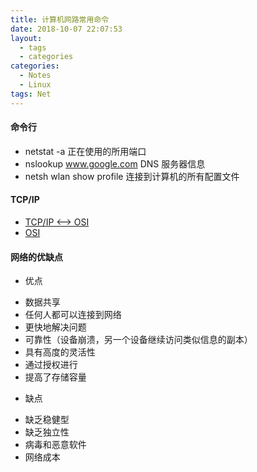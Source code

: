 ```yaml
---
title: 计算机网路常用命令
date: 2018-10-07 22:07:53
layout: 
  - tags
  - categories
categories:
  - Notes
  - Linux
tags: Net
---
```


#### 命令行

- netstat -a   正在使用的所用端口
- nslookup www.google.com  DNS 服务器信息
- netsh wlan show profile   连接到计算机的所有配置文件

#### TCP/IP

  - [TCP/IP <--> OSI](https://www.geeksforgeeks.org/computer-network-tcpip-model/)
  - [OSI](https://www.geeksforgeeks.org/layers-osi-model/)

#### 网络的优缺点

- 优点

 * 数据共享
 * 任何人都可以连接到网络
 * 更快地解决问题
 * 可靠性（设备崩溃，另一个设备继续访问类似信息的副本）
 * 具有高度的灵活性
 * 通过授权进行
 * 提高了存储容量

- 缺点

 * 缺乏稳健型
 * 缺乏独立性
 * 病毒和恶意软件
 * 网络成本